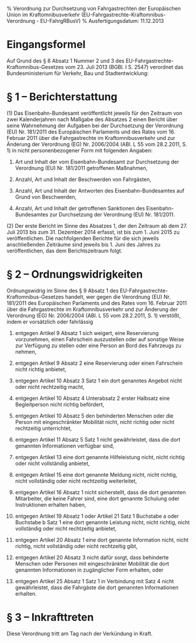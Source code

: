 % Verordnung zur Durchsetzung von Fahrgastrechten der Europäischen Union im Kraftomnibusverkehr  (EU-Fahrgastrechte-Kraftomnibus-Verordnung - EU-FahrgRBusV)
% Ausfertigungsdatum: 11.12.2013
 
# Eingangsformel

Auf Grund des § 8 Absatz 1 Nummer 2 und 3 des EU-Fahrgastrechte-Kraftomnibus-Gesetzes vom 23. Juli 2013 (BGBl. I S. 2547) verordnet das Bundesministerium für Verkehr, Bau und Stadtentwicklung:

# § 1 – Berichterstattung

(1) Das Eisenbahn-Bundesamt veröffentlicht jeweils für den Zeitraum von zwei Kalenderjahren nach Maßgabe des Absatzes 2 einen Bericht über seine Wahrnehmung der Aufgaben bei der Durchsetzung der Verordnung (EU) Nr. 181/2011 des Europäischen Parlaments und des Rates vom 16. Februar 2011 über die Fahrgastrechte im Kraftomnibusverkehr und zur Änderung der Verordnung (EG) Nr. 2006/2004 (ABl. L 55 vom 28.2.2011, S. 1) in nicht personenbezogener Form mit folgenden Angaben:

1. Art und Inhalt der vom Eisenbahn-Bundesamt zur Durchsetzung der Verordnung (EU) Nr. 181/2011 getroffenen Maßnahmen,

2. Anzahl, Art und Inhalt der Beschwerden von Fahrgästen,

3. Anzahl, Art und Inhalt der Antworten des Eisenbahn-Bundesamtes auf Grund von Beschwerden,

4. Anzahl, Art und Inhalt der getroffenen Sanktionen des Eisenbahn-Bundesamtes zur Durchsetzung der Verordnung (EU) Nr. 181/2011.

(2) Der erste Bericht im Sinne des Absatzes 1, der den Zeitraum ab dem 27. Juli 2013 bis zum 31. Dezember 2014 erfasst, ist bis zum 1. Juni 2015 zu veröffentlichen. Die nachfolgenden Berichte für die sich jeweils anschließenden Zeiträume sind jeweils bis 1. Juni des Jahres zu veröffentlichen, das dem Berichtszeitraum folgt.

# § 2 – Ordnungswidrigkeiten

Ordnungswidrig im Sinne des § 9 Absatz 1 des EU-Fahrgastrechte-Kraftomnibus-Gesetzes handelt, wer gegen die Verordnung (EU) Nr. 181/2011 des Europäischen Parlaments und des Rates vom 16. Februar 2011 über die Fahrgastrechte im Kraftomnibusverkehr und zur Änderung der Verordnung (EG) Nr. 2006/2004 (ABl. L 55 vom 28.2.2011, S. 1) verstößt, indem er vorsätzlich oder fahrlässig

1. entgegen Artikel 9 Absatz 1 sich weigert, eine Reservierung vorzunehmen, einen Fahrschein auszustellen oder auf sonstige Weise zur Verfügung zu stellen oder eine Person an Bord des Fahrzeugs zu nehmen,

2. entgegen Artikel 9 Absatz 2 eine Reservierung oder einen Fahrschein nicht richtig anbietet,

3. entgegen Artikel 10 Absatz 3 Satz 1 ein dort genanntes Angebot nicht oder nicht rechtzeitig macht,

4. entgegen Artikel 10 Absatz 4 Unterabsatz 2 erster Halbsatz eine Begleitperson nicht richtig befördert,

5. entgegen Artikel 10 Absatz 5 den behinderten Menschen oder die Person mit eingeschränkter Mobilität nicht, nicht richtig oder nicht rechtzeitig unterrichtet,

6. entgegen Artikel 11 Absatz 5 Satz 1 nicht gewährleistet, dass die dort genannten Informationen verfügbar sind,

7. entgegen Artikel 13 eine dort genannte Hilfeleistung nicht, nicht richtig oder nicht vollständig anbietet,

8. entgegen Artikel 15 eine dort genannte Meldung nicht, nicht richtig, nicht vollständig oder nicht rechtzeitig weiterleitet,

9. entgegen Artikel 16 Absatz 1 nicht sicherstellt, dass die dort genannten Mitarbeiter, die keine Fahrer sind, eine dort genannte Schulung oder Instruktionen erhalten haben,

10. entgegen Artikel 19 Absatz 1 oder Artikel 21 Satz 1 Buchstabe a oder Buchstabe b Satz 1 eine dort genannte Leistung nicht, nicht richtig, nicht vollständig oder nicht rechtzeitig anbietet,

11. entgegen Artikel 20 Absatz 1 eine dort genannte Information nicht, nicht richtig, nicht vollständig oder nicht rechtzeitig gibt,

12. entgegen Artikel 20 Absatz 3 nicht dafür sorgt, dass behinderte Menschen oder Personen mit eingeschränkter Mobilität die dort genannten Informationen in zugänglicher Form erhalten, oder

13. entgegen Artikel 25 Absatz 1 Satz 1 in Verbindung mit Satz 4 nicht gewährleistet, dass die Fahrgäste die dort genannten Informationen erhalten.

# § 3 – Inkrafttreten

Diese Verordnung tritt am Tag nach der Verkündung in Kraft.
